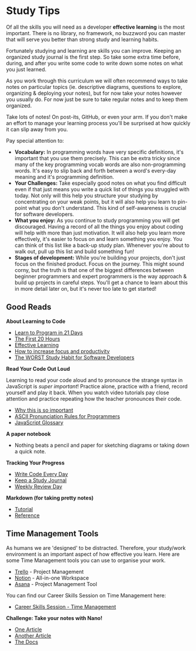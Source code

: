 # Study Tips

Of all the skills you will need as a developer **effective learning** is the most important. There is no library, no framework, no buzzword you can master that will serve you better than strong study and learning habits.

Fortunately studying and learning are skills you can improve. Keeping an organized study journal is the first step. So take some extra time before, during, and after you write some code to write down some notes on what you just learned.

As you work through this curriculum we will often recommend ways to take notes on particular topics \(ie. descriptive diagrams, questions to explore, organizing & deploying your notes\), but for now take your notes however you usually do. For now just be sure to take regular notes and to keep them organized.

Take lots of notes! On post-its, GitHub, or even your arm. If you don't make an effort to manage your learning process you'll be surprised at how quickly it can slip away from you.

Pay special attention to:

* **Vocabulary:** In programming words have very specific definitions, it's important that you use them precisely. This can be extra tricky since many of the key programming vocab words are also non-programming words. It's easy to slip back and forth between a word's every-day meaning and it's programming definition.
* **Your Challenges:** Take especially good notes on what you find difficult even if that just means you write a quick list of things you struggled with today. Not only will this help you structure your studying by concentrating on your weak points, but it will also help you learn to pin-point what you don't understand. This kind of self-awareness is crucial for software developers.
* **What you enjoy:** As you continue to study programming you will get discouraged. Having a record of all the things you enjoy about coding will help with more than just motivation. It will also help you learn more effectively, it's easier to focus on and learn something you enjoy. You can think of this list like a back-up study plan. Whenever you're about to walk out, pull up this list and build something fun!
* **Stages of development:** While you're building your projects, don't just focus on the finished product. Focus on the journey. This might sound corny, but the truth is that one of the biggest differences between beginner programmers and expert programmers is the way approach & build up projects in careful steps. You'll get a chance to learn about this in more detail later on, but it's never too late to get started!

## Good Reads

**About Learning to Code**

* [Learn to Program in 21 Days](https://landing.athabascau.ca/bookmarks/view/2852968/the-easiest-way-to-teach-yourself-c-in-21-days)
* [The First 20 Hours](https://www.youtube.com/watch?v=5MgBikgcWnY)
* [Effective Learning](https://github.com/hackyourfuturebelgium/learning)
* [How to increase focus and productivity](https://github.com/HackYourFutureBelgium/hack-the-talks/blob/master/How_to_increase_focus%26productivity.pdf)
* [The WORST Study Habit for Software Developers](https://www.youtube.com/watch?v=rfVd-r79OL4)

**Read Your Code Out Loud**

Learning to read your code aloud and to pronounce the strange syntax in JavaScript is _super important_! Practice alone, practice with a friend, record yourself and play it back. When you watch video tutorials pay close attention and practice repeating how the teacher pronounces their code.

* [Why this is so important](https://www.youtube.com/watch?v=g1ib43q3uXQ&feature=youtu.be&t=1209)
* [ASCII Pronunciation Rules for Programmers](https://blog.codinghorror.com/ascii-pronunciation-rules-for-programmers/)
* [JavaScript Glossary](https://www.codecademy.com/articles/glossary-javascript)

**A paper notebook**

* Nothing beats a pencil and paper for sketching diagrams or taking down a quick note.

**Tracking Your Progress**

* [Write Code Every Day](https://johnresig.com/blog/write-code-every-day/)
* [Keep a Study Journal](https://teachthought.com/literacy/20-types-of-learning-journals-that-help-students-think/)
* [Weekly Review Day](https://www.youtube.com/watch?v=PlTrxpNaZI8)

**Markdown \(for taking pretty notes\)**

* [Tutorial](https://www.markdowntutorial.com)
* [Reference](https://guides.github.com/features/mastering-markdown/)

## Time Management Tools

As humans we are 'designed' to be distracted. Therefore, your study/work environment is an important aspect of how effective you learn. Here are some Time Management tools you can use to organise your work.

* [Trello](https://trello.com/) - Project Management
* [Notion](https://www.notion.so/) - All-in-one Workspace
* [Asana](https://asana.com/) - Project Management Tool

You can find our Career Skills Session on Time Management here:

* [Career Skills Session - Time Management](./)

**Challenge: Take your notes with Nano!**

* [One Article](https://www.howtogeek.com/howto/42980/the-beginners-guide-to-nano-the-linux-command-line-text-editor/)
* [Another Article](http://www.tuxradar.com/content/text-editing-nano-made-easy)
* [The Docs](https://www.nano-editor.org/dist/v2.9/nano.html)

